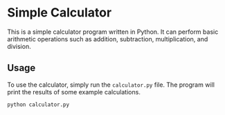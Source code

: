# Simple Calculator

This is a simple calculator program written in Python. It can perform basic arithmetic operations such as addition, subtraction, multiplication, and division.

## Usage

To use the calculator, simply run the `calculator.py` file. The program will print the results of some example calculations.

```bash
python calculator.py
